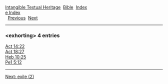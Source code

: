 [Intangible Textual Heritage](../../index)  [Bible](../index) 
[Index](index)   
[e Index](_e_)  
  [Previous](c03977)  [Next](c03979) 

------------------------------------------------------------------------

### &lt;exhorting&gt; 4 entries

[Act 14:22](../kjv/act014.htm#022)  
[Act 18:27](../kjv/act018.htm#027)  
[Heb 10:25](../kjv/heb010.htm#025)  
[Pe1 5:12](../kjv/pe1005.htm#012)  

------------------------------------------------------------------------

[Next: exile (2)](c03979)
